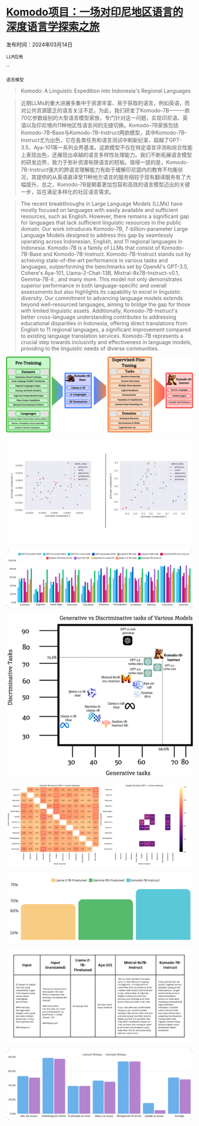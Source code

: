 # [Komodo项目：一场对印尼地区语言的深度语言学探索之旅](https://arxiv.org/abs/2403.09362)

发布时间：2024年03月14日

`LLM应用`

``

`语言模型`

> Komodo: A Linguistic Expedition into Indonesia's Regional Languages

> 近期LLMs的重大进展多集中于资源丰富、易于获取的语言，例如英语，而对公共资源匮乏的语言关注不足。为此，我们研发了Komodo-7B——一款70亿参数级别的大型语言模型家族，专门针对这一问题，实现印尼语、英语以及印尼境内11种地区性语言间的无缝切换。Komodo-7B家族包括Komodo-7B-Base与Komodo-7B-Instruct两款模型，其中Komodo-7B-Instruct尤为出色，它在各类任务和语言测试中刷新纪录，超越了GPT-3.5、Aya-101等一系列业界基准。这款模型不仅在特定语言评测和综合性能上表现出色，还展现出卓越的语言多样性处理能力。我们不断拓展语言模型的研发边界，致力于弥补资源有限语言的短板。值得一提的是，Komodo-7B-Instruct强大的跨语言理解能力有助于缓解印尼国内的教育不均衡状况，其提供的从英语直译至11种地方语言的服务相较于现有翻译服务有了大幅提升。总之，Komodo-7B是朝着更加包容和高效的语言模型迈出的关键一步，旨在满足多样化的社区语言需求。

> The recent breakthroughs in Large Language Models (LLMs) have mostly focused on languages with easily available and sufficient resources, such as English. However, there remains a significant gap for languages that lack sufficient linguistic resources in the public domain. Our work introduces Komodo-7B, 7-billion-parameter Large Language Models designed to address this gap by seamlessly operating across Indonesian, English, and 11 regional languages in Indonesia. Komodo-7B is a family of LLMs that consist of Komodo-7B-Base and Komodo-7B-Instruct. Komodo-7B-Instruct stands out by achieving state-of-the-art performance in various tasks and languages, outperforming the benchmarks set by OpenAI's GPT-3.5, Cohere's Aya-101, Llama-2-Chat-13B, Mixtral-8x7B-Instruct-v0.1, Gemma-7B-it , and many more. This model not only demonstrates superior performance in both language-specific and overall assessments but also highlights its capability to excel in linguistic diversity. Our commitment to advancing language models extends beyond well-resourced languages, aiming to bridge the gap for those with limited linguistic assets. Additionally, Komodo-7B-Instruct's better cross-language understanding contributes to addressing educational disparities in Indonesia, offering direct translations from English to 11 regional languages, a significant improvement compared to existing language translation services. Komodo-7B represents a crucial step towards inclusivity and effectiveness in language models, providing to the linguistic needs of diverse communities.

![Komodo项目：一场对印尼地区语言的深度语言学探索之旅](../../../paper_images/2403.09362/x1.png)

![Komodo项目：一场对印尼地区语言的深度语言学探索之旅](../../../paper_images/2403.09362/chart-8.png)

![Komodo项目：一场对印尼地区语言的深度语言学探索之旅](../../../paper_images/2403.09362/x2.png)

![Komodo项目：一场对印尼地区语言的深度语言学探索之旅](../../../paper_images/2403.09362/x3.png)

![Komodo项目：一场对印尼地区语言的深度语言学探索之旅](../../../paper_images/2403.09362/merged_heatmaps.png)

![Komodo项目：一场对印尼地区语言的深度语言学探索之旅](../../../paper_images/2403.09362/chart-3-1.png)

![Komodo项目：一场对印尼地区语言的深度语言学探索之旅](../../../paper_images/2403.09362/manual_instructions.png)

![Komodo项目：一场对印尼地区语言的深度语言学探索之旅](../../../paper_images/2403.09362/x4.png)